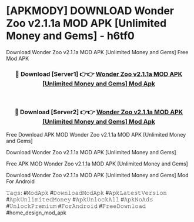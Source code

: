 # [APKMODY] DOWNLOAD Wonder Zoo v2.1.1a MOD APK [Unlimited Money and Gems] - h6tf0
Download Wonder Zoo v2.1.1a MOD APK [Unlimited Money and Gems] Free Mod APK

<div align="center">
<h3>🔴 Download [Server1] 👉👉 <a href="https://apk-comot.site?title=Wonder_Zoo_v2.1.1a_MOD_APK_[Unlimited_Money_and_Gems]">Wonder Zoo v2.1.1a MOD APK [Unlimited Money and Gems] Mod Apk</a></h3><br>

<h3>🔴 Download [Server2] 👉👉 <a href="https://apk-comot.site?title=Wonder_Zoo_v2.1.1a_MOD_APK_[Unlimited_Money_and_Gems]">Wonder Zoo v2.1.1a MOD APK [Unlimited Money and Gems] Mod Apk</a></h3>
</div>


Free Download APK MOD Wonder Zoo v2.1.1a MOD APK [Unlimited Money and Gems]

Download Wonder Zoo v2.1.1a MOD APK [Unlimited Money and Gems] 

Free APK MOD Wonder Zoo v2.1.1a MOD APK [Unlimited Money and Gems] 

Download Wonder Zoo v2.1.1a MOD APK [Unlimited Money and Gems] Mod For Android

𝚃𝚊𝚐𝚜: #𝙼𝚘𝚍𝙰𝚙𝚔 #𝙳𝚘𝚠𝚗𝚕𝚘𝚊𝚍𝙼𝚘𝚍𝙰𝚙𝚔 #𝙰𝚙𝚔𝙻𝚊𝚝𝚎𝚜𝚝𝚅𝚎𝚛𝚜𝚒𝚘𝚗 #𝙰𝚙𝚔𝚄𝚗𝚕𝚒𝚖𝚒𝚝𝚎𝚍𝙼𝚘𝚗𝚎𝚢 #𝙰𝚙𝚔𝚄𝚗𝚕𝚘𝚌𝚔𝙰𝚕𝚕 #𝙰𝚙𝚔𝙽𝚘𝙰𝚍𝚜 #𝚄𝚗𝚕𝚘𝚌𝚔𝙿𝚛𝚎𝚖𝚒𝚞𝚖 #𝙵𝚘𝚛𝙰𝚗𝚍𝚛𝚘𝚒𝚍 #𝙵𝚛𝚎𝚎𝙳𝚘𝚠𝚗𝚕𝚘𝚊𝚍 #home_design_mod_apk
